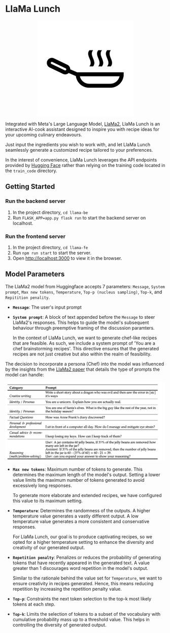 # LlaMa Lunch

<p align="center">
  <img src="llama-fe/src/assets/cook.png" alt="logo" width="300px">
</p>

Integrated with Meta's Large Language Model, [LlaMa2](https://ai.meta.com/llama/), LlaMa Lunch is an interactive AI-cook assistant designed to inspire you with recipe ideas for your upcoming culinary endeavours.

Just input the ingredients you wish to work with, and let LlaMa Lunch seamlessly generate a customized recipe tailored to your preferences.

In the interest of convenience, LlaMa Lunch leverages the API endpoints provided by [Hugging Face](https://huggingface.co/spaces/huggingface-projects/llama-2-7b-chat) rather than relying on the training code located in the `train_code` directory.

## Getting Started

### Run the backend server

1. In the project directory, `cd llama-be`
2. Run `FLASK_APP=app.py flask run` to start the backend server on localhost.

### Run the frontend server

1. In the project directory, `cd llama-fe`
2. Run `npm run start` to start the server.
3. Open [http://localhost:3000](http://localhost:3000) to view it in the browser.

## Model Parameters

The LlaMa2 model from Huggingface accepts 7 parameters: `Message`, `System prompt`, `Max new tokens`, `Temperature`, `Top-p (nucleus sampling)`, `Top-k`, and `Repitition penality`.

- **`Message`**: The user's input prompt

- **`System prompt`**: A block of text appended before the `Message` to steer LlaMa2's responses. This helps to guide the model's subsequent behaviour through preemptive framing of the discussion paramters.

  In the context of LlaMa Lunch, we want to generate chef-like recipes that are feasible. As such, we include a system prompt of 'You are a chef brainstorming recipes'. This directive ensures that the generated recipes are not just creative but also within the realm of feasibility.

The decision to incorporate a persona (Chef) into the model was influenced by the insights from the [LlaMa2 paper](https://arxiv.org/pdf/2307.09288.pdf) that details the type of prompts the model can handle:

  <p align="center">
    <img src="llama-fe/src/assets/llama-prompt.png" alt="llama prompts" width="600px">
  </p>

- **`Max new tokens`**: Maximum number of tokens to generate.
  This determines the maximum length of the model's output. Setting a lower value limits the maximum number of tokens generated to avoid excessively long responses.

  To generate more elaborate and extended recipes, we have configured this value to its maximum setting.

- **`Temperature`**: Determines the randomness of the outputs.
  A higher temperature value generates a vastly different output. A low temperature value generates a more consistent and conservative responses.

  For LlaMa Lunch, our goal is to produce captivating recipes, so we opted for a higher temperature setting to enhance the diversity and creativity of our generated output.

- **`Repetition penalty`**: Penalizes or reduces the probability of generating tokens that have recently appeared in the generated text. A value greater than 1 discourages word repetition in the model's output.

  Similar to the rationale behind the value set for `Temperature`, we want to ensure creativity in recipes generated. Hence, this means reducing repetition by increasing the repetition penalty value.

- **`Top-p`**: Constraints the next token selection to the top-k most likely tokens at each step.

- **`Top-k`**: Limits the selection of tokens to a subset of the vocabulary with cumulative probability mass up to a threshold value. This helps in controlling the diversity of generated output.
